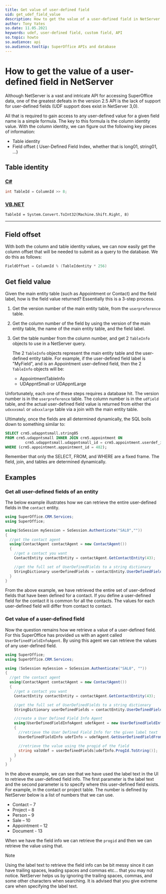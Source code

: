 ```yaml
---
title: Get value of user-defined field
uid: get_udef_field_value
description: How to get the value of a user-defined field in NetServer
author: Tony Yates
so.date: 11.05.2021
keywords: udef, user-defined field, custom field, API
so.topic: howto
so.audience: api
so.audience.tooltip: SuperOffice APIs and database
---
```


# How to get the value of a user-defined field in NetServer

Although NetServer is a vast and intricate API for accessing SuperOffice data, one of the greatest defeats in the version 2.5 API is the lack of support for user-defined fields (UDF support does exist in NetServer 3,0).

All that is required to gain access to any user-defined value for a given field name is a simple formula. The key to this formula is the column identity value. With the column identity, we can figure out the following key pieces of information:

* Table identity
* Field offset ( User-Defined Field Index, whether that is long01, string01, ...)

## Table identity

<!-- markdownlint-disable MD051 -->
### [C#](#tab/csharp)

```csharp
int TableId = ColumnId >> 8;
```

### [VB.NET](#tab/vb)

```vbnet
TableId = System.Convert.ToInt32(Machine.Shift.Right, 8)
```

***
<!-- markdownlint-restore -->

## Field offset

With both the column and table identity values, we can now easily get the column offset that will be needed to submit as a query to the database. We do this as follows:

```csharp
FieldOffset = ColumnId % (TableIdentity * 256)
```

## Get field value

Given the main entity table (such as Appointment or Contact) and the field label, how is the field value returned? Essentially this is a 3-step process.

1. Get the version number of the main entity table, from the `userpreference` table.
2. Get the column number of the field by using the version of the main entity table, the name of the main entity table, and the field label.
3. Get the table number from the column number, and get 2 `TableInfo` objects to use in a NetServer query.

    The 2 `TableInfo` objects represent the main entity table and the user-defined entity table. For example, if the user-defined field label is "MyField", and is an Appointment user-defined field, then the 2 `TableInfo` objects will be:
    * AppointmentTableInfo
    * UDAppntSmall or UDAppntLarge

Unfortunately, each one of these steps requires a database hit. The version number is in the `userpreference` table. The column number is in the `udfield` table, and the actual user-defined field value is returned from either the `udxxxsmal` or `udxxxlarge` table via a join with the main entity table.

Ultimately, once the fields are all determined dynamically, the SQL boils down to something similar to:

```sql
SELECT crm5.udappntsmall.string05
FROM crm5.udappntsmall INNER JOIN crm5.appointment ON
         crm5.udappntsmall.udappntsmall_id = crm5.appointment.userdef_id
WHERE (crm5.appointment.appointment_id = 482);
```

Remember that only the SELECT, FROM, and WHERE are a fixed frame. The field, join, and tables are determined dynamically.

## Examples

### Get all user-defined fields of an entity

The below example illustrates how we can retrieve the entire user-defined fields in the `contact` entity.

```csharp
using SuperOffice.CRM.Services;
using SuperOffice;

using(SoSession mySession = SoSession.Authenticate("SAL0",""))
{
  //get the contact agent
  using(ContactAgent contactAgent = new ContactAgent())
  {
    //get a contact you want
    ContactEntity contactEntity = contactAgent.GetContactEntity(43);

    //get the full set of UserDefinedFields to a string dictionary
    StringDictionary userDefinedFields = contactEntity.UserDefinedFields;
  }
}
```

From the above example, we have retrieved the entire set of user-defined fields that have been defined for a contact. If you define a user-defined field for the contact it is common for all the contacts. The values for each user-defined field will differ from contact to contact.

### Get value of a user-defined field

Now the question remains how we retrieve a value of a user-defined field. For this SuperOffice has provided us with an agent called `UserDefinedFieldInfoAgent`. By using this agent we can retrieve the values of any user-defined field.

```csharp
using SuperOffice;
using SuperOffice.CRM.Services;

using (SoSession mySession = SoSession.Authenticate("SAL0", ""))
{
  //get the contact agent
  using(ContactAgent contactAgent = new ContactAgent())
  {
    //get a contact you want
    ContactEntity contactEntity = contactAgent.GetContactEntity(43);

    //get the full set of UserDefinedFields to a string dictionary
    StringDictionary userDefinedFields = contactEntity.UserDefinedFields;

    //create a User Defined Field Info Agent
    using(UserDefinedFieldInfoAgent udefAgent = new UserDefinedFieldInfoAgent())
    {
      //retrieve the User Defined Field Info for the given label text
      UserDefinedFieldInfo udefInfo = udefAgent.GetUserDefinedFieldFromFieldLabel("companyshorttext", 7);

      //retrieve the value using the progid of the field
      string valUdef = userDefinedFields[udefInfo.ProgId.ToString()];
    }
  }
}
```

In the above example, we can see that we have used the label text in the UI to retrieve the user-defined field info. The first parameter is the label text and the second parameter is to specify where this user-defined field exists. For example, in the contact or project table. The number is defined by NetServer below is a list of numbers that we can use.

* Contact – 7
* Project – 8
* Person – 9
* Sale – 10
* Appointment – 12
* Document - 13

When we have the field info we can retrieve the `progid` and then we can retrieve the value using that.

> [!NOTE]
> Using the label text to retrieve the field info can be bit messy since it can have trailing spaces, leading spaces and commas etc… that you may not notice. NetServer helps us by ignoring the trailing spaces, commas, and some other characters when searching. It is advised that you give extreme care when specifying the label text.

<!-- ## Sample

Download the [sample application](TestDevNetUDF.zip), including all sources, and test it out for yourself. -->
